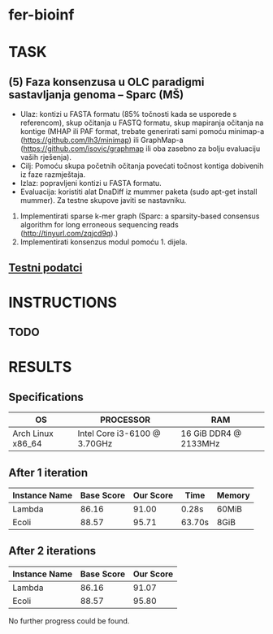 # fer-bioinf

# TASK
## (5) Faza konsenzusa u OLC paradigmi sastavljanja genoma – Sparc (MŠ)

* Ulaz: kontizi u FASTA formatu (85% točnosti kada se usporede s referencom), skup očitanja u FASTQ formatu, skup mapiranja očitanja na kontige (MHAP ili PAF format, trebate generirati sami pomoću minimap-a (https://github.com/lh3/minimap) ili GraphMap-a (https://github.com/isovic/graphmap ili oba zasebno za bolju evaluaciju vaših rješenja).
* Cilj: Pomoću skupa početnih očitanja povećati točnost kontiga dobivenih iz faze razmještaja.
* Izlaz: popravljeni kontizi u FASTA formatu.
* Evaluacija: koristiti alat DnaDiff iz mummer paketa (sudo apt-get install mummer). Za testne skupove javiti se nastavniku.


1. Implementirati sparse k-mer graph (Sparc: a sparsity-based consensus algorithm for long erroneous sequencing reads (http://tinyurl.com/zqjcd9q).)
2. Implementirati konsenzus modul pomoću 1. dijela.

## [Testni podatci](https://www.dropbox.com/s/a40dhhfchojyf0c/consenus_input.zip?dl=0)

# INSTRUCTIONS
## TODO

# RESULTS
## Specifications
| OS | PROCESSOR | RAM |
| -- | --------- | --- |
| Arch Linux x86_64 | Intel Core i3-6100 @ 3.70GHz | 16 GiB DDR4 @ 2133MHz |

## After 1 iteration
| Instance Name | Base Score | Our Score | Time   | Memory |
| ------------- | ---------- | --------- | ------ | ------ |
| Lambda        | 86.16      | 91.00     | 0.28s  | 60MiB  |
| Ecoli         | 88.57      | 95.71     | 63.70s | 8GiB   |

## After 2 iterations
| Instance Name | Base Score | Our Score |
| ------------- | ---------- | --------- |
| Lambda        | 86.16      | 91.07     |
| Ecoli         | 88.57      | 95.80     |

No further progress could be found.
